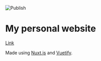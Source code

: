 ![Publish](https://github.com/evad1n/evad1n.github.io/actions/workflows/publish.yml/badge.svg)

# My personal website

[Link](https://evad1n.github.io/)

Made using [Nuxt.js](https://nuxtjs.org/) and [Vuetify](https://vuetifyjs.com/en/).
